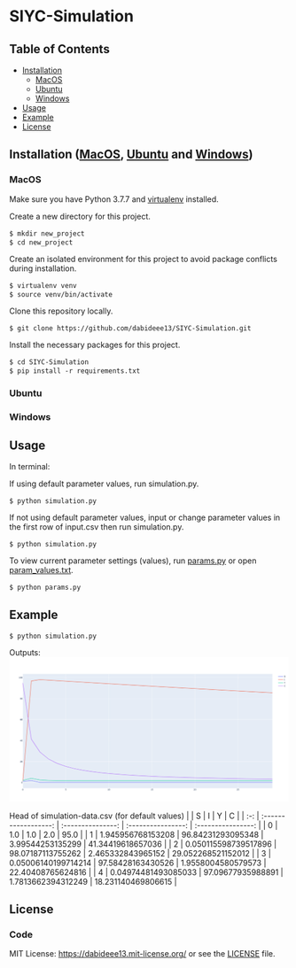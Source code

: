 # SIYC-Simulation

## Table of Contents
- [Installation](#Installation)
  * [MacOS](#MacOS)
  * [Ubuntu](#Ubuntu)
  * [Windows](#Windows)
- [Usage](#Usage)
- [Example](#Example)
- [License](#License)

## Installation ([MacOS](#MacOS), [Ubuntu](#Ubuntu) and [Windows](#Windows))
### MacOS 

Make sure you have Python 3.7.7 and [virtualenv](https://pypi.org/project/virtualenv/) installed.

Create a new directory for this project.
```
$ mkdir new_project
$ cd new_project
```

Create an isolated environment for this project to avoid package conflicts during installation.
```
$ virtualenv venv
$ source venv/bin/activate
```

Clone this repository locally.
```
$ git clone https://github.com/dabideee13/SIYC-Simulation.git 
```

Install the necessary packages for this project.
```
$ cd SIYC-Simulation
$ pip install -r requirements.txt
```

### Ubuntu
### Windows

## Usage

In terminal:

If using default parameter values, run simulation.py.
```
$ python simulation.py
```

If not using default parameter values, input or change parameter values in the first row of input.csv then run simulation.py.
```
$ python simulation.py
```

To view current parameter settings (values), run [params.py](params.py) or open [param_values.txt](param_values.txt).
```
$ python params.py
```

## Example
```
$ python simulation.py
```
Outputs:
![Simulation results for 30 days](plot.png)

Head of simulation-data.csv (for default values)
|     | S                    | I                 | Y                  | C                  |
| :-: | :------------------: | :---------------: | :----------------: | :----------------: |
| 0   | 1.0                  | 1.0               | 2.0                | 95.0               |
| 1   | 1.945956768153208    | 96.84231293095348 | 3.99544253135299   | 41.34419618657036  |
| 2   | 0.050115598739517896 | 98.07187113755262 | 2.465332843965152  | 29.052268521152012 |
| 3   | 0.05006140199714214  | 97.58428163430526 | 1.9558004580579573 | 22.40408765624816  |
| 4   | 0.04974481493085033  | 97.09677935988891 | 1.7813662394312249 | 18.231140469806615 |

## License
### Code
MIT License: https://dabideee13.mit-license.org/ or see the [LICENSE](LICENSE) file.
